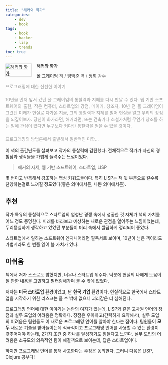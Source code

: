 ```yaml
---
title: "해커와 화가"
categories:
    - dev
    - book
tags:
    - book
    - hacker
    - lisp
    - trends
toc: true
---
```


<div style="clear:left;text-align:left;"><div style="float:left;margin:0 15px 5px 0;"><a href="http://www.yes24.com/24/Goods/11775130" style="display:inline-block;overflow:hidden;border:solid 1px #ccc;" target="_blank"><img style="margin:-1px;vertical-align:top;" src="http://image.yes24.com/goods/11775130/M" border="0" alt="해커와 화가"></a></div><div><p style="line-height:1.2em;color:#333;font-size:14px;font-weight:bold;">해커와 화가</p><p style="margin-top:5px;line-height:1.2em;color:#666;"><a href="http://www.yes24.com//SearchCorner/Result?domain=ALL&author_yn=Y&query=%c6%fa+%b1%d7%b7%b9%c0%cc%be%f6" target="_blank">폴 그레이엄</a> 저 / <a href="http://www.yes24.com//SearchCorner/Result?domain=ALL&author_yn=Y&query=%c0%d3%b9%e9%c1%d8" target="_blank">임백준</a> 역 / <a href="http://www.yes24.com//SearchCorner/Result?domain=ALL&author_yn=Y&query=%c1%a4%c8%f1" target="_blank">정희</a> 감수</p><p style="margin-top:14px;line-height:1.5em;text-align:justify;color:#999;">프로그래밍에 대한 신선한 이야기<br/><br/>10년을 먼저 앞서 갔던 폴 그레이엄의 통찰력과 지혜를 다시 만날 수 있다. 웹 기반 소프트웨어의 출현, 작은 컴퓨터, 스타트업의 강점, 메이커, 창조자, 10년 전 폴 그레이엄이 그렸던 미래가 현실로 다가온 지금, 그의 통찰력과 지혜를 빌어 현실을 알고 우리의 장점을 되짚어보자. 당신이 화가라면, 해커라면, 또는 건축가나 소설가처럼 무언가 창조를 하는 일에 관심이 있다면 누구보다 커다란 통찰력을 얻을 수 있을 것이다.<br/><br/>프로그래밍의 방법론에서 출발해서 일반적인 미학...</p></div></div>


이 책의 출간년도를 살펴보고 작가의 통찰력에 감탄했다. 전체적으로 작가가 자신의 경험담과 생각들을 가볍게 들려주는 느낌이었다.

> 해커의 자세, 웹 기반 소프트웨어, 스타트업, LISP

몇 번이고 반복해서 강조하는 핵심 키워드들이다. 특히 LISP는 책 뒷 부분으로 갈수록 찬양하는걸로 느껴질 정도였다(좋은 의미에서든, 나쁜 의미에서든).

## 추천

작가 특유의 통찰력으로 스타트업의 엄청난 경쟁 속에서 성공한 것 자체가 책의 가치를 어느 정도 증명한다. 미래를 바라보고 예상하는 새로운 관점을 열어주는 느낌이었는데, 두리뭉실하게 생각하고 있었던 부분들이 머리 속에서 깔끔하게 정리되어 좋았다.

스타트업에서 일하는 소프트웨어 엔지니어라면 필독서로 보이며, 10년이 넘은 책이라도 가볍게라도 한 번쯤 읽어 볼 가치가 있다.

## 아쉬움

책에서 저자 스스로도 밝혔지만, 너무나 스타트업 위주다. 덕분에 현실의 나에게 도움이 될 만한 내용을 고민하고 필터링해가며 볼 수 밖에 없었다.

저자는 **미국 스타트업** 환경이었고, 난 **한국 기업** 환경이다. 현실적으로 한국에서 스타트업을 시작하기 위한 리스크는 클 수 밖에 없으니 괴리감은 더 심해진다.

프로그래밍 언어에 대한 이야기는 논란의 여지가 있는데, LISP와 같은 고차원 언어의 장점과 실무 도입의 어려움은 명확하다. 장점은 우아하고(간략하게 요약해서), 실무 도입의 어려움은 팀원들도 이 새로운 프로그래밍 언어를 알아야 한다는 점이다. 팀원들이 **모두** 새로운 기술을 받아들이는데 적극적이고 프로그래밍 언어를 사용할 수 있는 환경이 갖추어져야 하는데, 2가지 조건 중 하나를 달성하기도 힘들다고 느낀다. 실무 도입의 어려움은 소규모의 의욕적인 팀이 해결책으로 보이는데, 답은 스타트업이다.

하지만 프로그래밍 언어를 통해 사고한다는 주장은 동의한다. 그러니 다음은 LISP, Clojure 공부다!